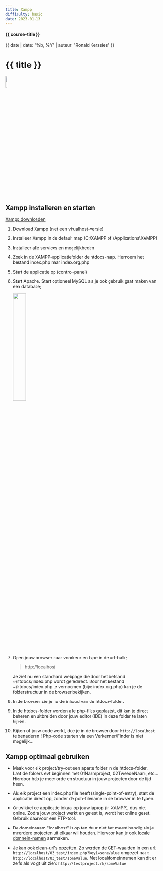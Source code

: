 ```yaml
---
title: Xampp
difficulty: basic
date: 2023-01-13
---
```


#### {{ course-title }}
{{ date | date: "%b, %Y" | auteur: "Ronald Kerssies" }}

# {{ title }}


<img src="{{ '/_assets/_icons/xampp-logo.png' | url }}" style="width:10%;">


## Xampp installeren en starten
[Xampp downloaden]('https://www.apachefriends.org/download.html')

1. Download Xampp (niet een virualhost-versie)
2. Installeer Xampp in de default map (C:\XAMPP  of \Applications\XAMPP)
3. Installeer alle services en mogelijkheden
3. Zoek in de XAMPP-applicatiefolder de htdocs-map. 
  Hernoem het bestand index.php naar index.org.php
4. Start de applicatie op (control-panel)
5. Start Apache. Start optioneel MySQL als je ook gebruik gaat maken van een database;

   <img src="{{ '/_assets/omgevingen/xampp-start-screen.png' | url }}" style="width:30%;">
   
6. Open jouw browser naar voorkeur en type in de url-balk;
    > http://localhost

    Je ziet nu een standaard webpage die door het betsand ~/htdocs/index.php wordt geredirect.
    Door het bestand ~/htdocs/index.php te vernoemen (bijv: index.org.php) kan je de folderstructuur in de browser bekijken.
7. In de browser zie je nu de inhoud van de htdocs-folder.
8. In de htdocs-folder worden alle php-files geplaatst, dit kan je direct beheren en uitbreiden 
door jouw editor (IDE) in deze folder te laten kijken. 
9. Kijken of jouw code werkt, doe je in de browser door ``http://localhost`` te benaderen !
   Php-code starten via een Verkenner/Finder is niet mogelijk...


## Xampp optimaal gebruiken
* Maak voor elk project/try-out een aparte folder in de htdocs-folder.<br>
    Laat de folders evt beginnen met 01Naamproject, 02TweedeNaam, etc...<br>
    Hierdoor heb je meer orde en structuur in jouw projecten door de tijd heen.

* Als elk project een index.php file heeft (single-point-of-entry), start de applicatie direct op, zonder de poh-filename in de browser in te typen.
* Ontwikkel de applicatie lokaal op jouw laptop (in XAMPP), dus niet online.
  Zodra jouw project werkt en getest is, wordt het online gezet. Gebruik daarvoor een FTP-tool.
* De domeinnaam "localhost" is op ten duur niet het meest handig als je meerdere projecten uit elkaar wil houden.
  Hiervoor kan je ook [locale domnein-namen]('/thema/local-domainnames/') aanmaken. 
* Je kan ook clean-url's opzetten. Zo worden de GET-waarden in een url;
``http://localhost/03_test/index.php?key1=soneValue`` omgezet naar: ``http://localhost/03_test/someValue``.
Met localdomeinnamen kan dit er zelfs als volgt uit zien: ``http://testproject.rk/someValue``

